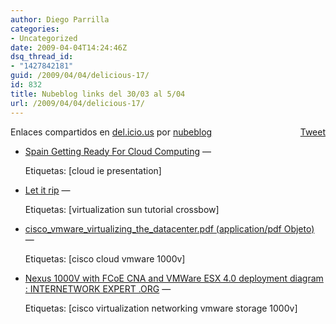```yaml
---
author: Diego Parrilla
categories:
- Uncategorized
date: 2009-04-04T14:24:46Z
dsq_thread_id:
- "1427842181"
guid: /2009/04/04/delicious-17/
id: 832
title: Nubeblog links del 30/03 al 5/04
url: /2009/04/04/delicious-17/
---
```


<div style="float: right; margin-left: 10px;">
  <a href="https://twitter.com/share" class="twitter-share-button" data-via="nubeblog" data-count="vertical" data-url="/2009/04/04/delicious-17/">Tweet</a>
</div>

Enlaces compartidos en [del.icio.us](http://del.icio.us/) por  [nubeblog](http://delicious.com/nubeblog)

  * [Spain Getting Ready For Cloud Computing](http://www.slideshare.net/carlosdomingo/spain-getting-ready-for-cloud-computing "http://www.slideshare.net/carlosdomingo/spain-getting-ready-for-cloud-computing") &#8212;
  
    Etiquetas: [cloud ie presentation]
  * [Let it rip](http://blogs.sun.com/sunay/entry/crossbow_virtualized_switching_and_performance "http://blogs.sun.com/sunay/entry/crossbow_virtualized_switching_and_performance") &#8212;
  
    Etiquetas: [virtualization sun tutorial crossbow]
  * [cisco\_vmware\_virtualizing\_the\_datacenter.pdf (application/pdf Objeto)](http://www.vmware.com/files/pdf/technology/cisco_vmware_virtualizing_the_datacenter.pdf "http://www.vmware.com/files/pdf/technology/cisco_vmware_virtualizing_the_datacenter.pdf") &#8212;
  
    Etiquetas: [cisco cloud vmware 1000v]
  * [Nexus 1000V with FCoE CNA and VMWare ESX 4.0 deployment diagram : INTERNETWORK EXPERT .ORG](http://www.internetworkexpert.org/2009/01/01/nexus-1000v-with-fcoe-cna-and-vmware-esx-40-deployment-diagram/ "http://www.internetworkexpert.org/2009/01/01/nexus-1000v-with-fcoe-cna-and-vmware-esx-40-deployment-diagram/") &#8212;
  
    Etiquetas: [cisco virtualization networking vmware storage 1000v]
